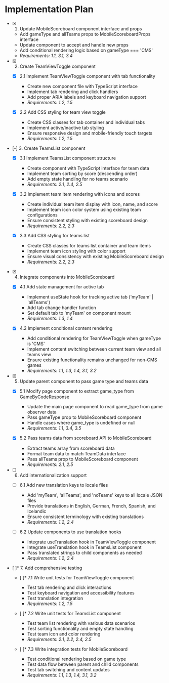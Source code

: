 # Implementation Plan

- [x] 1. Update MobileScoreboard component interface and props
  - Add gameType and allTeams props to MobileScoreboardProps interface
  - Update component to accept and handle new props
  - Add conditional rendering logic based on gameType === 'CMS'
  - _Requirements: 1.1, 3.1, 3.4_

- [x] 2. Create TeamViewToggle component
  - [x] 2.1 Implement TeamViewToggle component with tab functionality
    - Create new component file with TypeScript interface
    - Implement tab rendering and click handlers
    - Add proper ARIA labels and keyboard navigation support
    - _Requirements: 1.2, 1.5_

  - [x] 2.2 Add CSS styling for team view toggle
    - Create CSS classes for tab container and individual tabs
    - Implement active/inactive tab styling
    - Ensure responsive design and mobile-friendly touch targets
    - _Requirements: 1.2, 1.5_

- [-] 3. Create TeamsList component
  - [x] 3.1 Implement TeamsList component structure
    - Create component with TypeScript interface for team data
    - Implement team sorting by score (descending order)
    - Add empty state handling for no teams scenario
    - _Requirements: 2.1, 2.4, 2.5_

  - [x] 3.2 Implement team item rendering with icons and scores
    - Create individual team item display with icon, name, and score
    - Implement team icon color system using existing team configurations
    - Ensure consistent styling with existing scoreboard design
    - _Requirements: 2.2, 2.3_

  - [x] 3.3 Add CSS styling for teams list
    - Create CSS classes for teams list container and team items
    - Implement team icon styling with color support
    - Ensure visual consistency with existing MobileScoreboard design
    - _Requirements: 2.2, 2.3_

- [x] 4. Integrate components into MobileScoreboard
  - [x] 4.1 Add state management for active tab
    - Implement useState hook for tracking active tab ('myTeam' | 'allTeams')
    - Add tab change handler function
    - Set default tab to 'myTeam' on component mount
    - _Requirements: 1.3, 1.4_

  - [x] 4.2 Implement conditional content rendering
    - Add conditional rendering for TeamViewToggle when gameType is 'CMS'
    - Implement content switching between current team view and all teams view
    - Ensure existing functionality remains unchanged for non-CMS games
    - _Requirements: 1.1, 1.3, 1.4, 3.1, 3.2_

- [x] 5. Update parent component to pass game type and teams data
  - [x] 5.1 Modify page component to extract game_type from GameByCodeResponse
    - Update the main page component to read game_type from game observer data
    - Pass gameType prop to MobileScoreboard component
    - Handle cases where game_type is undefined or null
    - _Requirements: 1.1, 3.4, 3.5_

  - [x] 5.2 Pass teams data from scoreboard API to MobileScoreboard
    - Extract teams array from scoreboard data
    - Format team data to match TeamData interface
    - Pass allTeams prop to MobileScoreboard component
    - _Requirements: 2.1, 2.5_

- [ ] 6. Add internationalization support
  - [ ] 6.1 Add new translation keys to locale files
    - Add 'myTeam', 'allTeams', and 'noTeams' keys to all locale JSON files
    - Provide translations in English, German, French, Spanish, and Icelandic
    - Ensure consistent terminology with existing translations
    - _Requirements: 1.2, 2.4_

  - [ ] 6.2 Update components to use translation hooks
    - Integrate useTranslation hook in TeamViewToggle component
    - Integrate useTranslation hook in TeamsList component
    - Pass translated strings to child components as needed
    - _Requirements: 1.2, 2.4_

- [ ]\* 7. Add comprehensive testing
  - [ ]\* 7.1 Write unit tests for TeamViewToggle component
    - Test tab rendering and click interactions
    - Test keyboard navigation and accessibility features
    - Test translation integration
    - _Requirements: 1.2, 1.5_

  - [ ]\* 7.2 Write unit tests for TeamsList component
    - Test team list rendering with various data scenarios
    - Test sorting functionality and empty state handling
    - Test team icon and color rendering
    - _Requirements: 2.1, 2.2, 2.4, 2.5_

  - [ ]\* 7.3 Write integration tests for MobileScoreboard
    - Test conditional rendering based on game type
    - Test data flow between parent and child components
    - Test tab switching and content updates
    - _Requirements: 1.1, 1.3, 1.4, 3.1, 3.2_
